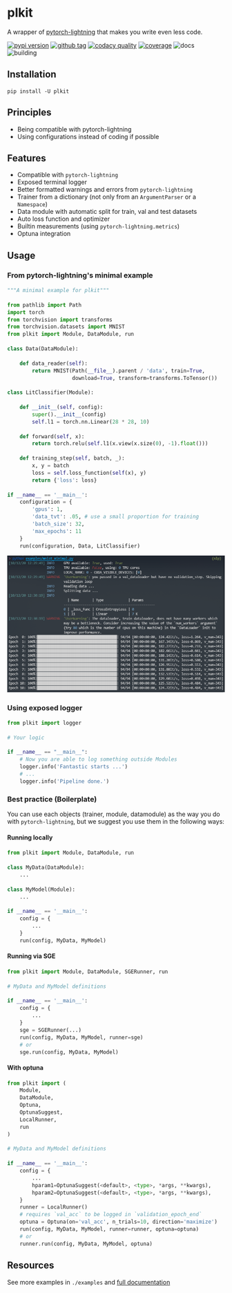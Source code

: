 # plkit

A wrapper of [pytorch-lightning][1] that makes you write even less code.

[![pypi version][3]][4] [![github tag][5]][6] [![codacy quality][7]][8] [![coverage][9]][8] ![docs][10] ![building][11]

## Installation

```
pip install -U plkit
```

## Principles

- Being compatible with pytorch-lightning
- Using configurations instead of coding if possible

## Features
- Compatible with `pytorch-lightning`
- Exposed terminal logger
- Better formatted warnings and errors from `pytorch-lightning`
- Trainer from a dictionary (not only from an `ArgumentParser` or a `Namespace`)
- Data module with automatic split for train, val and test datasets
- Auto loss function and optimizer
- Builtin measurements (using `pytorch-lightning.metrics`)
- Optuna integration

## Usage

### From pytorch-lightning's minimal example

```python
"""A minimal example for plkit"""

from pathlib import Path
import torch
from torchvision import transforms
from torchvision.datasets import MNIST
from plkit import Module, DataModule, run

class Data(DataModule):

    def data_reader(self):
        return MNIST(Path(__file__).parent / 'data', train=True,
                     download=True, transform=transforms.ToTensor())

class LitClassifier(Module):

    def __init__(self, config):
        super().__init__(config)
        self.l1 = torch.nn.Linear(28 * 28, 10)

    def forward(self, x):
        return torch.relu(self.l1(x.view(x.size(0), -1).float()))

    def training_step(self, batch, _):
        x, y = batch
        loss = self.loss_function(self(x), y)
        return {'loss': loss}

if __name__ == '__main__':
    configuration = {
        'gpus': 1,
        'data_tvt': .05, # use a small proportion for training
        'batch_size': 32,
        'max_epochs': 11
    }
    run(configuration, Data, LitClassifier)
```

![MNIST_minimal](./mnist_minimal.png)

### Using exposed logger

```python
from plkit import logger

# Your logic

if __name__ == "__main__":
    # Now you are able to log something outside Modules
    logger.info('Fantastic starts ...')
    # ...
    logger.info('Pipeline done.')
```

### Best practice (Boilerplate)

You can use each objects (trainer, module, datamodule) as the way you do with `pytorch-lightning`, but we suggest you use them in the following ways:

#### Running locally

```python
from plkit import Module, DataModule, run

class MyData(DataModule):
    ...

class MyModel(Module):
    ...

if __name__ == '__main__':
    config = {
        ...
    }
    run(config, MyData, MyModel)
```

#### Running via SGE

```python
from plkit import Module, DataModule, SGERunner, run

# MyData and MyModel definitions

if __name__ == '__main__':
    config = {
        ...
    }
    sge = SGERunner(...)
    run(config, MyData, MyModel, runner=sge)
    # or
    sge.run(config, MyData, MyModel)
```

#### With optuna

```python
from plkit import (
    Module,
    DataModule,
    Optuna,
    OptunaSuggest,
    LocalRunner,
    run
)

# MyData and MyModel definitions

if __name__ == '__main__':
    config = {
        ...
        hparam1=OptunaSuggest(<default>, <type>, *args, **kwargs),
        hparam2=OptunaSuggest(<default>, <type>, *args, **kwargs),
    }
    runner = LocalRunner()
    # requires `val_acc` to be logged in `validation_epoch_end`
    optuna = Optuna(on='val_acc', n_trials=10, direction='maximize')
    run(config, MyData, MyModel, runner=runner, optuna=optuna)
    # or
    runner.run(config, MyData, MyModel, optuna)
```

## Resources

See more examples in `./examples` and [full documentation][2]


[1]: https://github.com/PyTorchLightning/pytorch-lightning
[2]: https://pwwang.github.com/plkit
[3]: https://img.shields.io/pypi/v/plkit?style=flat-square
[4]: https://pypi.org/project/plkit/
[5]: https://img.shields.io/github/v/tag/pwwang/plkit?style=flat-square
[6]: https://github.com/pwwang/plkit
[7]: https://img.shields.io/codacy/grade/60b6b06fa06c4539b4a7b48ba30fd2bb?style=flat-square
[8]: https://app.codacy.com/gh/pwwang/plkit
[9]: https://img.shields.io/codacy/coverage/60b6b06fa06c4539b4a7b48ba30fd2bb?style=flat-square
[10]: https://img.shields.io/github/workflow/status/pwwang/plkit/Build%20Docs?label=docs&style=flat-square
[11]: https://img.shields.io/github/workflow/status/pwwang/plkit/Build%20and%20Deploy?style=flat-square
